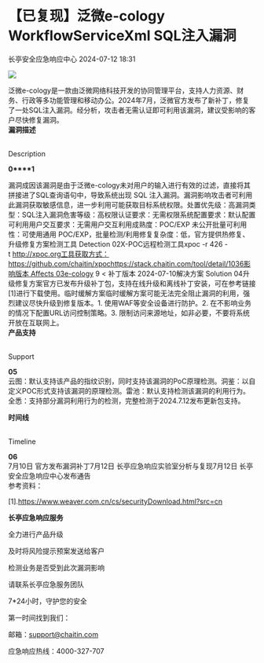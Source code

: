 #  【已复现】泛微e-cology WorkflowServiceXml SQL注入漏洞   
 长亭安全应急响应中心   2024-07-12 18:31  
  
![](https://mmbiz.qpic.cn/sz_mmbiz_jpg/FOh11C4BDicTzGx0hoafovyYnXsxAS7nI9qv0YbVkNR9ywpZSU1DPejB2jicBLeBKmkKwhVENt3DjnyRRxDhicG2A/640?wx_fmt=jpeg&from=appmsg "")  
  
泛微e-cology是一款由泛微网络科技开发的协同管理平台，支持人力资源、财务、行政等多功能管理和移动办公。2024年7月，泛微官方发布了新补丁，修复了一处SQL注入漏洞。经分析，攻击者无需认证即可利用该漏洞，建议受影响的客户尽快修复漏洞。  
**漏洞描述**  
  
   
Description   
  
  
  
**0****1**  
  
漏洞成因该漏洞是由于泛微e-cology未对用户的输入进行有效的过滤，直接将其拼接进了SQL查询语句中，导致系统出现 SQL 注入漏洞。漏洞影响攻击者可利用此漏洞获取敏感信息，进一步利用可能获取目标系统权限。处置优先级：高漏洞类型：SQL注入漏洞危害等级：高权限认证要求：无需权限系统配置要求：默认配置可利用用户交互要求：无需用户交互利用成熟度：POC/EXP 未公开批量可利用性：可使用通用 POC/EXP，批量检测/利用修复复杂度：低，官方提供热修复、升级修复方案检测工具 Detection 02X-POC远程检测工具xpoc -r 426 -t http://xpoc.org工具获取方式：https://github.com/chaitin/xpochttps://stack.chaitin.com/tool/detail/1036影响版本 Affects 03e-cology 9 < 补丁版本 2024-07-10解决方案 Solution 04升级修复方案官方已发布升级补丁包，支持在线升级和离线补丁安装，可在参考链接[1]进行下载使用。临时缓解方案临时缓解方案可能无法完全阻止漏洞的利用，强烈建议尽快升级到修复版本。1. 使用WAF等安全设备进行防护。2. 在不影响业务的情况下配置URL访问控制策略。3. 限制访问来源地址，如非必要，不要将系统开放在互联网上。  
**产品支持**  
  
   
Support   
  
  
  
**05**  
云图：默认支持该产品的指纹识别，同时支持该漏洞的PoC原理检测。洞鉴：以自定义POC形式支持该漏洞的原理检测。雷池：默认支持检测该漏洞的利用行为。全悉：支持部分漏洞利用行为的检测，完整检测于2024.7.12发布更新包支持。  
  
  
**时间线**  
  
   
Timeline   
  
  
  
**06**  
7月10日 官方发布漏洞补丁7月12日 长亭应急响应实验室分析与复现7月12日 长亭安全应急响应中心发布通告  
参考资料：  
  
[1].https://www.weaver.com.cn/cs/securityDownload.html?src=cn  
  
  
**长亭应急响应服务**  
  
  
  
  
全力进行产品升级  
  
及时将风险提示预案发送给客户  
  
检测业务是否受到此次漏洞影响  
  
请联系长亭应急服务团队  
  
7*24小时，守护您的安全  
  
  
第一时间找到我们：  
  
邮箱：support@chaitin.com  
  
应急响应热线：4000-327-707  
  
